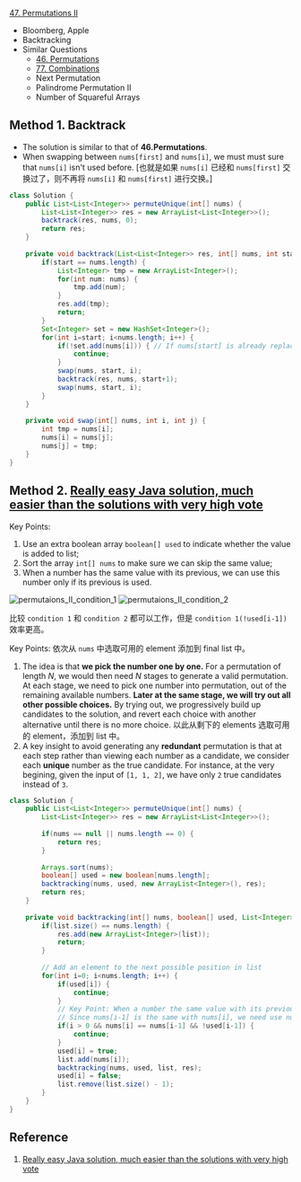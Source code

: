 [47. Permutations II](https://leetcode.com/problems/permutations-ii/)

* Bloomberg, Apple
* Backtracking
* Similar Questions
    * [46. Permutations](https://leetcode.com/problems/permutations/)
    * [77. Combinations](https://leetcode.com/problems/combinations/)
    * Next Permutation
    * Palindrome Permutation II
    * Number of Squareful Arrays
    
    
## Method 1. Backtrack
* The solution is similar to that of **46.Permutations**.
* When swapping between `nums[first]` and `nums[i]`, we must must sure that `nums[i]` isn't used before.
[也就是如果 `nums[i]` 已经和 `nums[first]` 交换过了，则不再将 `nums[i]` 和 `nums[first]` 进行交换。]

```java
class Solution {
    public List<List<Integer>> permuteUnique(int[] nums) {
        List<List<Integer>> res = new ArrayList<List<Integer>>();
        backtrack(res, nums, 0);
        return res;
    }
    
    private void backtrack(List<List<Integer>> res, int[] nums, int start) {
        if(start == nums.length) {
            List<Integer> tmp = new ArrayList<Integer>();
            for(int num: nums) {
                tmp.add(num);
            }
            res.add(tmp);
            return;
        }
        Set<Integer> set = new HashSet<Integer>();
        for(int i=start; i<nums.length; i++) {
            if(!set.add(nums[i])) { // If nums[start] is already replaced by nums[i], skip. If set doesn't contains, then add() will return true
                continue;
            }
            swap(nums, start, i);
            backtrack(res, nums, start+1);
            swap(nums, start, i);
        }
    }
    
    private void swap(int[] nums, int i, int j) {
        int tmp = nums[i];
        nums[i] = nums[j];
        nums[j] = tmp;
    }
}
```


## Method 2. [Really easy Java solution, much easier than the solutions with very high vote](https://leetcode.com/problems/permutations-ii/discuss/18594/Really-easy-Java-solution-much-easier-than-the-solutions-with-very-high-vote)
Key Points:
1. Use an extra boolean array `boolean[] used` to indicate whether the value is added to list;
2. Sort the array `int[] nums` to make sure we can skip the same value;
3. When a number has the same value with its previous, we can use this number only if its previous is used.

![permutaions_II_condition_1](images/47_permutation-II-1.jpg)
![permutaions_II_condition_2](images/47_permutation-II-2.jpg)

比较 `condition 1` 和 `condition 2` 都可以工作，但是 `condition 1(!used[i-1])` 效率更高。

Key Points: 依次从 `nums` 中选取可用的 element 添加到 final list 中。
1. The idea is that **we pick the number one by one.** For a permutation of length *N*, we would then need *N*
stages to generate a valid permutation. At each stage, we need to pick one number into permutation, out of the 
remaining available numbers. **Later at the same stage, we will try out all other possible choices.** 
By trying out, we progressively build up candidates to the solution, and revert each choice with another alternative 
until there is no more choice. 以此从剩下的 elements 选取可用的 element，添加到 list 中。
2. A key insight to avoid generating any **redundant** permutation is that at each step rather than viewing each 
number as a candidate, we consider each **unique** number as the true candidate. For instance, at the very begining,
given the input of `[1, 1, 2]`, we have only `2` true candidates instead of `3`.
```java
class Solution {
    public List<List<Integer>> permuteUnique(int[] nums) {
        List<List<Integer>> res = new ArrayList<List<Integer>>();
        
        if(nums == null || nums.length == 0) {
            return res;
        }
        
        Arrays.sort(nums);
        boolean[] used = new boolean[nums.length];
        backtracking(nums, used, new ArrayList<Integer>(), res);
        return res;
    }
    
    private void backtracking(int[] nums, boolean[] used, List<Integer> list, List<List<Integer>> res) {
        if(list.size() == nums.length) {
            res.add(new ArrayList<Integer>(list));
            return;
        }
        
        // Add an element to the next possible position in list
        for(int i=0; i<nums.length; i++) {
            if(used[i]) {
                continue;
            }
            // Key Point: When a number the same value with its previous, we can use this number only if its previous is used.
            // Since nums[i-1] is the same with nums[i], we need use nums[i-1] first
            if(i > 0 && nums[i] == nums[i-1] && !used[i-1]) {
                continue;
            }
            used[i] = true;
            list.add(nums[i]);
            backtracking(nums, used, list, res);
            used[i] = false;
            list.remove(list.size() - 1);
        }
    }
}
```

## Reference
1. [Really easy Java solution, much easier than the solutions with very high vote](https://leetcode.com/problems/permutations-ii/discuss/18594/Really-easy-Java-solution-much-easier-than-the-solutions-with-very-high-vote)
